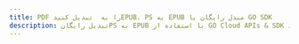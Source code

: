 ---title: PDF را به  تبدیل کنیدEPUB، PS به EPUB مبدل رایگان یا GO SDKdescription: تبدیل رایگانPS به EPUB با استفاده از GO Cloud APIs & SDK همچنین اسناد PDF را در Cloud ایجاد، ویرایش و رندر کنید.---
